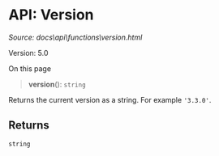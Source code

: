 # API: Version

*Source: docs\api\functions\version.html*

Version: 5.0

On this page

> **version**(): `string`

Returns the current version as a string. For example `'3.3.0'`.

## Returns[​](version.html#returns "Direct link to Returns")

`string`
